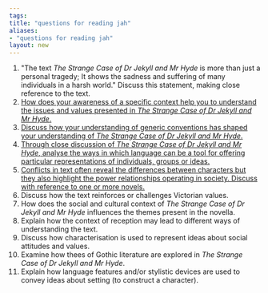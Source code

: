 ```yaml
---
tags: 
title: "questions for reading jah"
aliases:
- "questions for reading jah"
layout: new
---
```


1. "The text *The Strange Case of Dr Jekyll and Mr Hyde* is more than just a personal tragedy; It shows the sadness and suffering of many individuals in a harsh world." Discuss this statement, making close reference to the text.
2. [How does your awareness of a specific context help you to understand the issues and values presented in *The Strange Case of Dr Jekyll and Mr Hyde*.](qtwo.md)
3. [Discuss how your understanding of generic conventions has shaped your understanding of *The Strange Case of Dr Jekyll and Mr Hyde*.](qthree.md)
4. [Through close discussion of *The Strange Case of Dr Jekyll and Mr Hyde*, analyse the ways in which language can be a tool for offering particular representations of individuals, groups or ideas.](qfour.md)
5. [Conflicts in text often reveal the differences between characters but they also highlight the power relationships operating in society. Discuss with reference to one or more novels.](qfive.md)
6. Discuss how the text reinforces or challenges Victorian values.
7. How does the social and cultural context of *The Strange Case of Dr Jekyll and Mr Hyde* influences the themes present in the novella.
8. Explain how the context of reception may lead to different ways of understanding the text.
9. Discuss how characterisation is used to represent ideas about social attitudes and values.
10. Examine how thees of Gothic literature are explored in *The Strange Case of Dr Jekyll and Mr Hyde*.
11. Explain how language features and/or stylistic devices are used to convey ideas about setting (to construct a character).